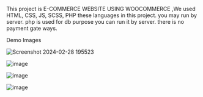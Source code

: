 This project is E-COMMERCE WEBSITE USING WOOCOMMERCE ,We used HTML, CSS, JS, SCSS, PHP these languages in this project. 
you may run by server.
php is used for db purpose you can run it by server. 
there is no payment gate ways.

Demo Images




![Screenshot 2024-02-28 195523](https://github.com/midhunkumarn/Ecommerce-Website/assets/130952023/8a2549a8-bdf4-492f-8f2d-8085aa1c2595)

![image](https://github.com/midhunkumarn/Ecommerce-Website/assets/130952023/9517bd36-74d9-4a9f-aae7-70a80a63a8bf)

![image](https://github.com/midhunkumarn/Ecommerce-Website/assets/130952023/e89d277b-47e0-43d0-a185-5afe08146b35)

![image](https://github.com/midhunkumarn/Ecommerce-Website/assets/130952023/7fb36942-671b-41c3-8f18-30046c51421d)



